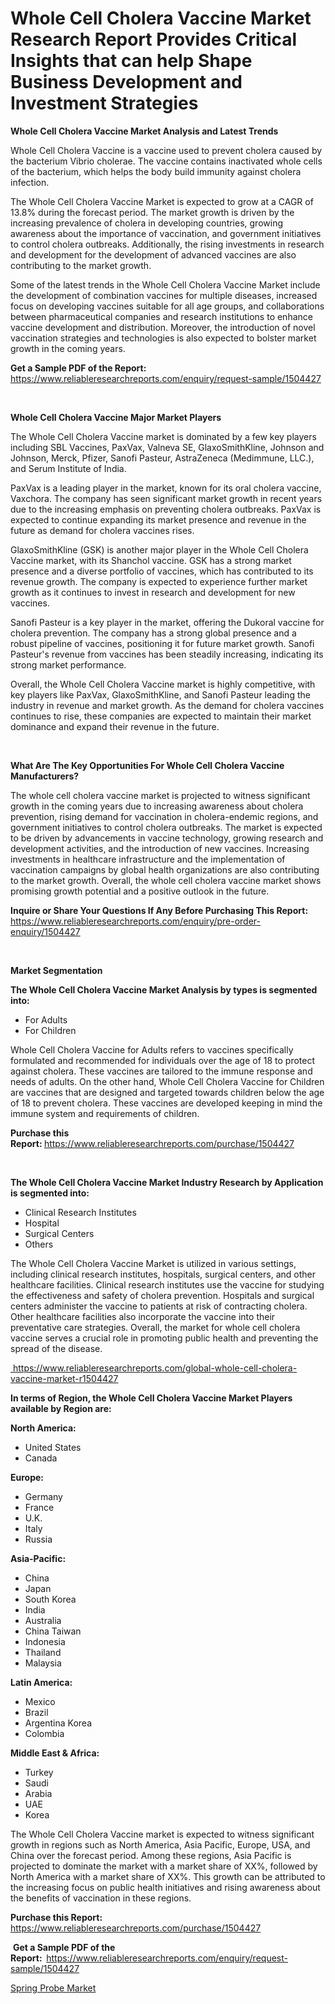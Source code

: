 <p><h1>Whole Cell Cholera Vaccine Market Research Report Provides Critical Insights that can help Shape Business Development and Investment Strategies</h1></p><p><strong>Whole Cell Cholera Vaccine Market Analysis and Latest Trends</strong></p>
<p><p>Whole Cell Cholera Vaccine is a vaccine used to prevent cholera caused by the bacterium Vibrio cholerae. The vaccine contains inactivated whole cells of the bacterium, which helps the body build immunity against cholera infection. </p><p>The Whole Cell Cholera Vaccine Market is expected to grow at a CAGR of 13.8% during the forecast period. The market growth is driven by the increasing prevalence of cholera in developing countries, growing awareness about the importance of vaccination, and government initiatives to control cholera outbreaks. Additionally, the rising investments in research and development for the development of advanced vaccines are also contributing to the market growth.</p><p>Some of the latest trends in the Whole Cell Cholera Vaccine Market include the development of combination vaccines for multiple diseases, increased focus on developing vaccines suitable for all age groups, and collaborations between pharmaceutical companies and research institutions to enhance vaccine development and distribution. Moreover, the introduction of novel vaccination strategies and technologies is also expected to bolster market growth in the coming years.</p></p>
<p><strong>Get a Sample PDF of the Report:&nbsp;</strong> <a href="https://www.reliableresearchreports.com/enquiry/request-sample/1504427">https://www.reliableresearchreports.com/enquiry/request-sample/1504427</a></p>
<p>&nbsp;</p>
<p><strong>Whole Cell Cholera Vaccine Major Market Players</strong></p>
<p><p>The Whole Cell Cholera Vaccine market is dominated by a few key players including SBL Vaccines, PaxVax, Valneva SE, GlaxoSmithKline, Johnson and Johnson, Merck, Pfizer, Sanofi Pasteur, AstraZeneca (Medimmune, LLC.), and Serum Institute of India.</p><p>PaxVax is a leading player in the market, known for its oral cholera vaccine, Vaxchora. The company has seen significant market growth in recent years due to the increasing emphasis on preventing cholera outbreaks. PaxVax is expected to continue expanding its market presence and revenue in the future as demand for cholera vaccines rises.</p><p>GlaxoSmithKline (GSK) is another major player in the Whole Cell Cholera Vaccine market, with its Shanchol vaccine. GSK has a strong market presence and a diverse portfolio of vaccines, which has contributed to its revenue growth. The company is expected to experience further market growth as it continues to invest in research and development for new vaccines.</p><p>Sanofi Pasteur is a key player in the market, offering the Dukoral vaccine for cholera prevention. The company has a strong global presence and a robust pipeline of vaccines, positioning it for future market growth. Sanofi Pasteur's revenue from vaccines has been steadily increasing, indicating its strong market performance.</p><p>Overall, the Whole Cell Cholera Vaccine market is highly competitive, with key players like PaxVax, GlaxoSmithKline, and Sanofi Pasteur leading the industry in revenue and market growth. As the demand for cholera vaccines continues to rise, these companies are expected to maintain their market dominance and expand their revenue in the future.</p></p>
<p>&nbsp;</p>
<p><strong>What Are The Key Opportunities For Whole Cell Cholera Vaccine Manufacturers?</strong></p>
<p><p>The whole cell cholera vaccine market is projected to witness significant growth in the coming years due to increasing awareness about cholera prevention, rising demand for vaccination in cholera-endemic regions, and government initiatives to control cholera outbreaks. The market is expected to be driven by advancements in vaccine technology, growing research and development activities, and the introduction of new vaccines. Increasing investments in healthcare infrastructure and the implementation of vaccination campaigns by global health organizations are also contributing to the market growth. Overall, the whole cell cholera vaccine market shows promising growth potential and a positive outlook in the future.</p></p>
<p><strong>Inquire or Share Your Questions If Any Before Purchasing This Report:</strong> <a href="https://www.reliableresearchreports.com/enquiry/pre-order-enquiry/1504427">https://www.reliableresearchreports.com/enquiry/pre-order-enquiry/1504427</a></p>
<p>&nbsp;</p>
<p><strong>Market Segmentation</strong></p>
<p><strong>The Whole Cell Cholera Vaccine Market Analysis by types is segmented into:</strong></p>
<p><ul><li>For Adults</li><li>For Children</li></ul></p>
<p><p>Whole Cell Cholera Vaccine for Adults refers to vaccines specifically formulated and recommended for individuals over the age of 18 to protect against cholera. These vaccines are tailored to the immune response and needs of adults. On the other hand, Whole Cell Cholera Vaccine for Children are vaccines that are designed and targeted towards children below the age of 18 to prevent cholera. These vaccines are developed keeping in mind the immune system and requirements of children.</p></p>
<p><strong>Purchase this Report:&nbsp;</strong><a href="https://www.reliableresearchreports.com/purchase/1504427">https://www.reliableresearchreports.com/purchase/1504427</a></p>
<p>&nbsp;</p>
<p><strong>The Whole Cell Cholera Vaccine Market Industry Research by Application is segmented into:</strong></p>
<p><ul><li>Clinical Research Institutes</li><li>Hospital</li><li>Surgical Centers</li><li>Others</li></ul></p>
<p><p>The Whole Cell Cholera Vaccine Market is utilized in various settings, including clinical research institutes, hospitals, surgical centers, and other healthcare facilities. Clinical research institutes use the vaccine for studying the effectiveness and safety of cholera prevention. Hospitals and surgical centers administer the vaccine to patients at risk of contracting cholera. Other healthcare facilities also incorporate the vaccine into their preventative care strategies. Overall, the market for whole cell cholera vaccine serves a crucial role in promoting public health and preventing the spread of the disease.</p></p>
<p><a href="https://www.reliableresearchreports.com/global-whole-cell-cholera-vaccine-market-r1504427">&nbsp;https://www.reliableresearchreports.com/global-whole-cell-cholera-vaccine-market-r1504427</a></p>
<p><strong>In terms of Region, the Whole Cell Cholera Vaccine Market Players available by Region are:</strong></p>
<p>
    <p> <strong> North America: </strong>
        <ul>
            <li>United States</li>
            <li>Canada</li>
        </ul>
        </p> 
    <p> <strong> Europe: </strong>
        <ul>
            <li>Germany</li>
            <li>France</li>
            <li>U.K.</li>
            <li>Italy</li>
            <li>Russia</li>
        </ul>
        </p> 
    <p> <strong> Asia-Pacific: </strong>
        <ul>
            <li>China</li>
            <li>Japan</li>
            <li>South Korea</li>
            <li>India</li>
            <li>Australia</li>
            <li>China Taiwan</li>
            <li>Indonesia</li>
            <li>Thailand</li>
            <li>Malaysia</li>
        </ul>
        </p> 
    <p> <strong> Latin America: </strong>
        <ul>
            <li>Mexico</li>
            <li>Brazil</li>
            <li>Argentina Korea</li>
            <li>Colombia</li>
        </ul>
        </p> 
    <p> <strong> Middle East & Africa: </strong>
        <ul>
            <li>Turkey</li>
            <li>Saudi</li>
            <li>Arabia</li>
            <li>UAE</li>
            <li>Korea</li>
        </ul>
    </p>
    </p>
<p><p>The Whole Cell Cholera Vaccine market is expected to witness significant growth in regions such as North America, Asia Pacific, Europe, USA, and China over the forecast period. Among these regions, Asia Pacific is projected to dominate the market with a market share of XX%, followed by North America with a market share of XX%. This growth can be attributed to the increasing focus on public health initiatives and rising awareness about the benefits of vaccination in these regions.</p></p>
<p><strong>Purchase this Report: </strong><a href="https://www.reliableresearchreports.com/purchase/1504427">https://www.reliableresearchreports.com/purchase/1504427</a></p>
<p>&nbsp;<strong>Get a Sample PDF of the Report:&nbsp;&nbsp;</strong><a href="https://www.reliableresearchreports.com/enquiry/request-sample/1504427">https://www.reliableresearchreports.com/enquiry/request-sample/1504427</a></p>
<p><strong></strong></p>
<p><p><a href="https://issuu.com/reportprime-2/docs/spring-probe-market-size-2030.pptx">Spring Probe Market</a></p></p>